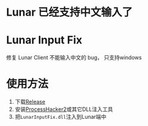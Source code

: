 # Lunar 已经支持中文输入了

# Lunar Input Fix
修复 Lunar Client 不能输入中文的 bug， 只支持windows
# 使用方法
1. 下载[Release](https://github.com/sduoduo233/LunarInputFix/releases/latest)
2. 安装[ProcessHacker2](https://processhacker.sourceforge.io/downloads.php)或其它DLL注入工具
3. 把```LunarInputFix.dll```注入到Lunar端中
